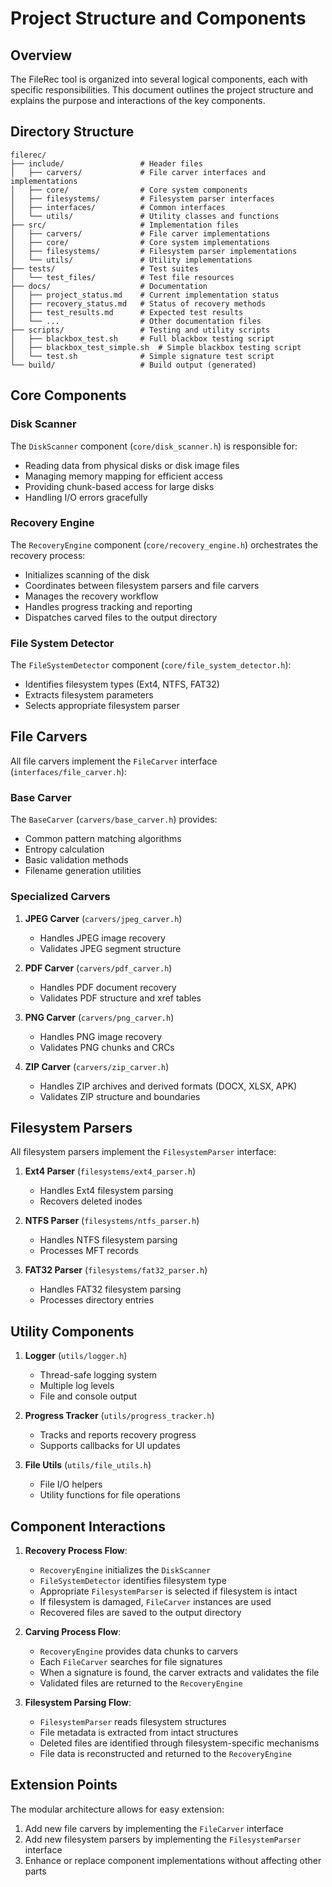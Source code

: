 # Project Structure and Components

## Overview

The FileRec tool is organized into several logical components, each with specific responsibilities. This document outlines the project structure and explains the purpose and interactions of the key components.

## Directory Structure

```
filerec/
├── include/                 # Header files
│   ├── carvers/             # File carver interfaces and implementations
│   ├── core/                # Core system components
│   ├── filesystems/         # Filesystem parser interfaces
│   ├── interfaces/          # Common interfaces
│   └── utils/               # Utility classes and functions
├── src/                     # Implementation files
│   ├── carvers/             # File carver implementations
│   ├── core/                # Core system implementations
│   ├── filesystems/         # Filesystem parser implementations
│   └── utils/               # Utility implementations
├── tests/                   # Test suites
│   └── test_files/          # Test file resources
├── docs/                    # Documentation
│   ├── project_status.md    # Current implementation status
│   ├── recovery_status.md   # Status of recovery methods
│   ├── test_results.md      # Expected test results
│   └── ...                  # Other documentation files
├── scripts/                 # Testing and utility scripts
│   ├── blackbox_test.sh     # Full blackbox testing script
│   ├── blackbox_test_simple.sh  # Simple blackbox testing script
│   └── test.sh              # Simple signature test script
└── build/                   # Build output (generated)
```

## Core Components

### Disk Scanner

The `DiskScanner` component (`core/disk_scanner.h`) is responsible for:
- Reading data from physical disks or disk image files
- Managing memory mapping for efficient access
- Providing chunk-based access for large disks
- Handling I/O errors gracefully

### Recovery Engine

The `RecoveryEngine` component (`core/recovery_engine.h`) orchestrates the recovery process:
- Initializes scanning of the disk
- Coordinates between filesystem parsers and file carvers
- Manages the recovery workflow
- Handles progress tracking and reporting
- Dispatches carved files to the output directory

### File System Detector

The `FileSystemDetector` component (`core/file_system_detector.h`):
- Identifies filesystem types (Ext4, NTFS, FAT32)
- Extracts filesystem parameters
- Selects appropriate filesystem parser

## File Carvers

All file carvers implement the `FileCarver` interface (`interfaces/file_carver.h`):

### Base Carver

The `BaseCarver` (`carvers/base_carver.h`) provides:
- Common pattern matching algorithms
- Entropy calculation
- Basic validation methods
- Filename generation utilities

### Specialized Carvers

1. **JPEG Carver** (`carvers/jpeg_carver.h`)
   - Handles JPEG image recovery
   - Validates JPEG segment structure

2. **PDF Carver** (`carvers/pdf_carver.h`)
   - Handles PDF document recovery
   - Validates PDF structure and xref tables

3. **PNG Carver** (`carvers/png_carver.h`)
   - Handles PNG image recovery
   - Validates PNG chunks and CRCs

4. **ZIP Carver** (`carvers/zip_carver.h`)
   - Handles ZIP archives and derived formats (DOCX, XLSX, APK)
   - Validates ZIP structure and boundaries

## Filesystem Parsers

All filesystem parsers implement the `FilesystemParser` interface:

1. **Ext4 Parser** (`filesystems/ext4_parser.h`)
   - Handles Ext4 filesystem parsing
   - Recovers deleted inodes

2. **NTFS Parser** (`filesystems/ntfs_parser.h`)
   - Handles NTFS filesystem parsing
   - Processes MFT records

3. **FAT32 Parser** (`filesystems/fat32_parser.h`)
   - Handles FAT32 filesystem parsing
   - Processes directory entries

## Utility Components

1. **Logger** (`utils/logger.h`)
   - Thread-safe logging system
   - Multiple log levels
   - File and console output

2. **Progress Tracker** (`utils/progress_tracker.h`)
   - Tracks and reports recovery progress
   - Supports callbacks for UI updates

3. **File Utils** (`utils/file_utils.h`)
   - File I/O helpers
   - Utility functions for file operations

## Component Interactions

1. **Recovery Process Flow**:
   - `RecoveryEngine` initializes the `DiskScanner`
   - `FileSystemDetector` identifies filesystem type
   - Appropriate `FilesystemParser` is selected if filesystem is intact
   - If filesystem is damaged, `FileCarver` instances are used
   - Recovered files are saved to the output directory

2. **Carving Process Flow**:
   - `RecoveryEngine` provides data chunks to carvers
   - Each `FileCarver` searches for file signatures
   - When a signature is found, the carver extracts and validates the file
   - Validated files are returned to the `RecoveryEngine`

3. **Filesystem Parsing Flow**:
   - `FilesystemParser` reads filesystem structures
   - File metadata is extracted from intact structures
   - Deleted files are identified through filesystem-specific mechanisms
   - File data is reconstructed and returned to the `RecoveryEngine`

## Extension Points

The modular architecture allows for easy extension:

1. Add new file carvers by implementing the `FileCarver` interface
2. Add new filesystem parsers by implementing the `FilesystemParser` interface
3. Enhance or replace component implementations without affecting other parts
